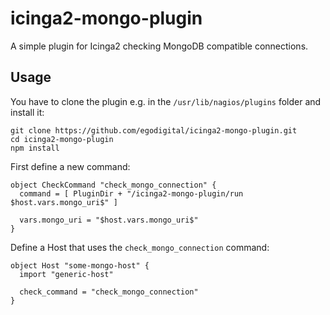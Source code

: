 # icinga2-mongo-plugin

A simple plugin for Icinga2 checking MongoDB compatible connections.

## Usage

You have to clone the plugin e.g. in the `/usr/lib/nagios/plugins` folder and install it:

```
git clone https://github.com/egodigital/icinga2-mongo-plugin.git
cd icinga2-mongo-plugin
npm install
```

First define a new command:

```
object CheckCommand "check_mongo_connection" {
  command = [ PluginDir + "/icinga2-mongo-plugin/run $host.vars.mongo_uri$" ]

  vars.mongo_uri = "$host.vars.mongo_uri$"
}
```

Define a Host that uses the `check_mongo_connection` command:

```
object Host "some-mongo-host" {
  import "generic-host"
  
  check_command = "check_mongo_connection"
}
```
